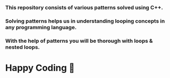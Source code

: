 ### This repository consists of various patterns solved using C++.
### Solving patterns helps us in understanding looping concepts in any programming language.
### With the help of patterns you will be thorough with loops & nested loops. 

# Happy Coding 🚀
